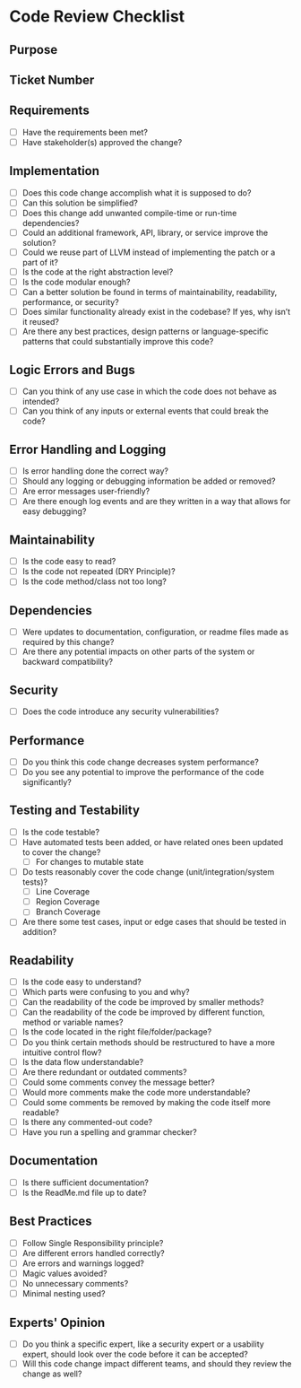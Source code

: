 # Code Review Checklist

<!-- 
MIT License

Copyright (c) 2020 Michaela Greiler
from https://github.com/mgreiler/code-review-checklist/
Modified 2023– by Matter Labs,
some extracts from https://www.codereviewchecklist.com added,
Copyright (c) 2020 Lee Englestone
also MIT License.

Permission is hereby granted, free of charge, to any person obtaining a copy
of this software and associated documentation files (the "Software"), to deal
in the Software without restriction, including without limitation the rights
to use, copy, modify, merge, publish, distribute, sublicense, and/or sell
copies of the Software, and to permit persons to whom the Software is
furnished to do so, subject to the following conditions:

The above copyright notice and this permission notice shall be included in all
copies or substantial portions of the Software.

THE SOFTWARE IS PROVIDED "AS IS", WITHOUT WARRANTY OF ANY KIND, EXPRESS OR
IMPLIED, INCLUDING BUT NOT LIMITED TO THE WARRANTIES OF MERCHANTABILITY,
FITNESS FOR A PARTICULAR PURPOSE AND NONINFRINGEMENT. IN NO EVENT SHALL THE
AUTHORS OR COPYRIGHT HOLDERS BE LIABLE FOR ANY CLAIM, DAMAGES OR OTHER
LIABILITY, WHETHER IN AN ACTION OF CONTRACT, TORT OR OTHERWISE, ARISING FROM,
OUT OF OR IN CONNECTION WITH THE SOFTWARE OR THE USE OR OTHER DEALINGS IN THE
SOFTWARE.
 -->

## Purpose


## Ticket Number


## Requirements
- [ ] Have the requirements been met?
- [ ] Have stakeholder(s) approved the change?

## Implementation
- [ ] Does this code change accomplish what it is supposed to do?
- [ ] Can this solution be simplified?
- [ ] Does this change add unwanted compile-time or run-time dependencies?
- [ ] Could an additional framework, API, library, or service improve the solution?
- [ ] Could we reuse part of LLVM instead of implementing the patch or a part of it?
- [ ] Is the code at the right abstraction level?
- [ ] Is the code modular enough?
- [ ] Can a better solution be found in terms of maintainability, readability, performance, or security?
- [ ] Does similar functionality already exist in the codebase? If yes, why isn’t it reused?
- [ ] Are there any best practices, design patterns or language-specific patterns that could substantially improve this code? 

## Logic Errors and Bugs
- [ ] Can you think of any use case in which the
code does not behave as intended?
- [ ] Can you think of any inputs or external events
that could break the code?

## Error Handling and Logging
- [ ] Is error handling done the correct way?
- [ ] Should any logging or debugging information
be added or removed?
- [ ] Are error messages user-friendly?
- [ ] Are there enough log events and are they
written in a way that allows for easy
debugging?

## Maintainability
- [ ] Is the code easy to read?
- [ ] Is the code not repeated (DRY Principle)?
- [ ] Is the code method/class not too long?

## Dependencies
- [ ] Were updates to documentation, configuration, or readme files made as required by this change?
- [ ] Are there any potential impacts on other parts of the system or backward compatibility?

## Security
- [ ] Does the code introduce any security vulnerabilities?

## Performance
- [ ] Do you think this code change decreases
system performance?
- [ ] Do you see any potential to improve the
performance of the code significantly?

## Testing and Testability
- [ ] Is the code testable?
- [ ] Have automated tests been added, or have related ones been updated to cover the change?
	- [ ] For changes to mutable state
- [ ] Do tests reasonably cover the code change (unit/integration/system tests)? 
	- [ ] Line Coverage
	- [ ] Region Coverage
	- [ ] Branch Coverage
- [ ] Are there some test cases, input or edge cases
that should be tested in addition?

## Readability
- [ ] Is the code easy to understand?
- [ ] Which parts were confusing to you and why?
- [ ] Can the readability of the code be improved by
smaller methods?
- [ ] Can the readability of the code be improved by
different function, method or variable names?
- [ ] Is the code located in the right
file/folder/package?
- [ ] Do you think certain methods should be
restructured to have a more intuitive control
flow?
- [ ] Is the data flow understandable?
- [ ] Are there redundant or outdated comments?
- [ ] Could some comments convey the message
better?
- [ ] Would more comments make the code more
understandable?
- [ ] Could some comments be removed by making the code itself more readable?
- [ ] Is there any commented-out code?
- [ ] Have you run a spelling and grammar checker?

## Documentation
- [ ] Is there sufficient documentation?
- [ ] Is the ReadMe.md file up to date?

## Best Practices
- [ ] Follow Single Responsibility principle?
- [ ] Are different errors handled correctly?
- [ ] Are errors and warnings logged?
- [ ] Magic values avoided?
- [ ] No unnecessary comments?
- [ ] Minimal nesting used?

## Experts' Opinion
- [ ] Do you think a specific expert, like a security
expert or a usability expert, should look over
the code before it can be accepted?
- [ ] Will this code change impact different teams, and should they review the change as well?
